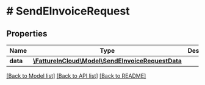 # # SendEInvoiceRequest

## Properties

Name | Type | Description | Notes
------------ | ------------- | ------------- | -------------
**data** | [**\FattureInCloud\Model\SendEInvoiceRequestData**](SendEInvoiceRequestData.md) |  | [optional]

[[Back to Model list]](../../README.md#models) [[Back to API list]](../../README.md#endpoints) [[Back to README]](../../README.md)
